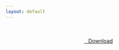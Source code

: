 ```yaml
---
layout: default
---
```


<br />

<br />

<center>
<a href="https://drive.google.com/uc?authuser=0&id=1QV5GMp3JInRxfVvI2G81f36X8xb2_z9H&export=download" class="hbt"><i class="fa fa-chevron-down" aria-hidden="true"></i>&nbsp; &nbsp;Download</a>
</center><br />

<br />
